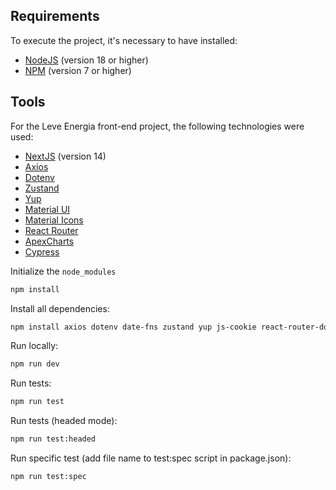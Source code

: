 ## Requirements

To execute the project, it's necessary to have installed:

- [NodeJS](https://nodejs.org/) (version 18 or higher)
- [NPM](https://docs.npmjs.com/) (version 7 or higher)

## Tools

For the Leve Energia front-end project, the following technologies were used:

- [NextJS](https://nextjs.org/) (version 14)
- [Axios](https://axios-http.com/docs/intro)
- [Dotenv](https://www.dotenv.org/docs/)
- [Zustand](https://zustand-demo.pmnd.rs/)
- [Yup](https://www.npmjs.com/package/yup/v/1.0.0-alpha.3)
- [Material UI](https://mui.com/material-ui/getting-started/)
- [Material Icons](https://mui.com/material-ui/material-icons/)
- [React Router](https://reactrouter.com/en/main/start/overview)
- [ApexCharts](https://apexcharts.com/docs/react-charts/)
- [Cypress](https://www.cypress.io/)

Initialize the `node_modules`

```bash
npm install
```

Install all dependencies:
```bash
npm install axios dotenv date-fns zustand yup js-cookie react-router-dom react-input-mask @mui/material @mui/icons-material @emotion/react @emotion/styled @mui/x-charts @mui/lab react-confetti-explosion sharp react-apexcharts apexcharts cypress 
```

Run locally:
```bash
npm run dev
```

Run tests:
```bash
npm run test
```

Run tests (headed mode):
```bash
npm run test:headed
```

Run specific test 
(add file name to test:spec script in package.json):
```bash
npm run test:spec
```